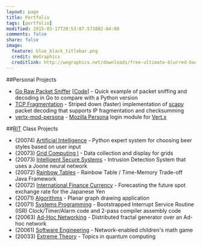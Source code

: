 ```yaml
---
layout: page
title: Portfolio
tags: [portfolio]
modified: 2015-03-17T20:53:07.573882-04:00
comments: false
share: false
image:
  feature: blue_black_titlebar.png
  credit: WeGraphics
  creditlink: http://wegraphics.net/downloads/free-ultimate-blurred-background-pack/
---
```


##Personal Projects
* [Go Raw Packet Sniffer](/Go-Packet-Sniffer/) [[Code](https://github.com/bisrael8191/sniffer)] - Quick example of packet sniffing and decoding in Go to compare with a Python version
* [TCP Fragmentation](https://github.com/bisrael8191/tcp-fragmentation) - Striped down (faster) implementation of [scapy](http://www.secdev.org/projects/scapy/) packet decoding that supports IP fragmentation and checksumming
* [vertx-mod-persona](https://github.com/bisrael8191/vertx-mod-persona) - [Mozilla Persona](https://www.persona.org/) login module for [Vert.x](http://vertx.io/)


##[RIT](http://www.rit.edu) Class Projects
* (20074) [Artificial Intelligence](https://github.com/bisrael8191/RITProjects/tree/master/ai) - Python expert system for choosing beer styles based on user input
* (20073) [Grid Computing I](https://github.com/bisrael8191/RITProjects/tree/master/grid) - Data collection and display for grids
* (20073) [Intelligent Secure Systems](https://github.com/bisrael8191/RITProjects/tree/master/iss) - Intrusion Detection System that uses a Joone neural network
* (20072) [Rainbow Tables](https://github.com/bisrael8191/RITProjects/tree/master/TMCrack) - Rainbow Table / Time-Memory Trade-off Java Framework
* (20072) [International Finance Currency](https://github.com/bisrael8191/RITProjects/tree/master/finance) - Forecasting the future spot exchange rate for the Japanese Yen
* (20071) [Algorithms](https://github.com/bisrael8191/RITProjects/tree/master/algorithms) - Planar graph drawing application
* (20071) [Systems Programming](https://github.com/bisrael8191/RITProjects/tree/master/sp1) - Bootstrapped Interrupt Service Routine (ISR) Clock/Timer/Alarm code and 2-pass compiler assembly code
* (20063) [Ad-Hoc Networking](https://github.com/bisrael8191/RITProjects/tree/master/adhoc) - Distributed fractal generator over an Ad-hoc network
* (20061) [Software Engineering](https://github.com/bisrael8191/RITProjects/tree/master/se) - Network-enabled children's math game
* (20033) [Extreme Theory](https://github.com/bisrael8191/RITProjects/tree/master/quantum) - Topics in quantum computing
